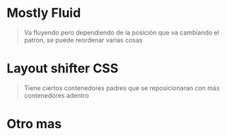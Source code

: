 # Mostly Fluid

> Va fluyendo pero dependiendo de la posición que va cambiando el patron, se puede reordenar varias cosas

# Layout shifter CSS

> Tiene ciertos contenedores padres que se reposicionaran con más contenedores adentro

# Otro mas

>
